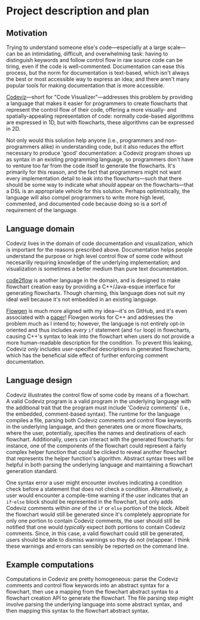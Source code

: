 # Project description and plan


## Motivation

Trying to understand someone else's code&mdash;especially
at a large scale&mdash;can be an intimidating, difficult, and overwhelming task:
having to distinguish keywords and follow control flow in raw source code can be tiring,
even if the code is well-commented. Documentation can ease this process,
but the norm for documentation is text-based, which isn't always
the best or most accessible way to express an idea;
and there aren't many popular tools for making documentation that _is_ more accessible.

[Codeviz]&mdash;short for "Code Visualizer"&mdash;addresses this problem
by providing a language that makes it easier for programmers to create flowcharts
that represent the control flow of their code,
offering a more visually- and spatially-appealing representation of code:
normally code-based algorithms are expressed in 1D,
but with flowcharts, these algorithms can be expressed in 2D.

Not only would this solution help anyone (i.e., programmers and non-programmers alike)
in understanding code, but it also reduces the effort necessary to produce 'good' documentation:
a Codeviz program shows up as syntax in an existing programming language,
so programmers don't have to venture too far from the code itself to generate the flowcharts.
It's primarily for this reason, and the fact that programmers might not want
every implementation detail to leak into the flowcharts&mdash;such that
there should be some way to indicate what _should_ appear on the flowcharts&mdash;that
a DSL is an appropriate vehicle for this solution.
Perhaps optimistically, the language will also compel programmers
to write more high level, commented, and documented code
because doing so is a sort of requirement of the language.


## Language domain

Codeviz lives in the domain of code documentation and visualization,
which is important for the reasons prescribed above.
Documentation helps people understand the purpose or high level control flow of some code
without necesarilly requiring knowledge of the underlying implementation;
and visualization is sometimes a better medium than pure text documentation.

[code2flow] is another language in the domain, and is designed to make flowchart creation easy
by providing a C++/Java-esque interface for generating flowcharts.
Though charming, this language does not suit my ideal well
because it's not embedded in an existing language.

[Flowgen] is much more aligned with my idea&mdash;it's on GitHub,
and it's even associated with a [paper][Flowgen Paper]!
Flowgen works for C++ and addresses the problem much as I intend to;
however, the language is not entirely opt-in oriented
and thus includes _every_ `if` statement (and `for` loop) in flowcharts,
causing C++'s syntax to leak into the flowchart
when users do not provide a more human-readable description for the condition.
To prevent this leaking, Codeviz _only_ includes user-specified descriptions
in generated flowcharts, which has the beneficial side effect
of further enforcing comment documentation.


## Language design

Codeviz illustrates the control flow of some code by means of a flowchart.
A valid Codeviz program is a valid program in the underlying language
with the additional trait that the program must include 'Codeviz comments'
(i.e., the embedded, comment-based syntax). The runtime for the language compiles a file,
parsing both Codeviz comments and control flow keywords in the underlying language,
and then generates one or more flowcharts, where the user, potentially,
specifies the names and destinations of each flowchart. Additionally,
users can interact with the generated flowcharts: for instance,
one of the components of the flowchart could represent a fairly complex helper function
that could be clicked to reveal another flowchart
that represents the helper function's algorithm.
Abstract syntax trees will be helpful in both parsing the underlying language
and maintaining a flowchart generation standard.

One syntax error a user might encounter involves indicating a condition check
before a statement that does not check a condition. Alternatively,
a user would encounter a compile-time warning if the user indicates
that an `if`-`else` block should be represented in the flowchart,
but only adds Codeviz comments within _one_ of the `if` or `else` portion of the block.
Albeit the flowchart would still be generated since it's completely appropriate
for only one portion to contain Codeviz comments,
the user should still be notified that one would _typically_ expect
_both_ portions to contain Codeviz comments.
Since, in this case, a valid flowchart could still be generated,
users should be able to dismiss warnings so they do not (re)appear.
I think these warnings and errors can sensibly be reported on the command line.


## Example computations

Computations in Codeviz are pretty homogeneous: parse the Codeviz comments
and control flow keywords into an abstract syntax for a flowchart,
then use a mapping from the flowchart abstract syntax to a flowchart creation API
to generate the flowchart. The file parsing step might involve
parsing the underlying language into some abstract syntax,
and then mapping this syntax to the flowchart abstract syntax.


[code2flow]: http://code2flow.com/
[Codeviz]: https://github.com/JustisAllen/Codeviz
[Flowgen]: http://jlopezvi.github.io/Flowgen/index.html
[Flowgen Paper]: http://arxiv.org/pdf/1405.3240.pdf
